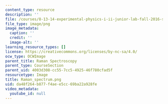 ```yaml
---
content_type: resource
description: ''
file: /courses/8-13-14-experimental-physics-i-ii-junior-lab-fall-2016-spring-2017/da48f264b877f4aee5cc69ba22a928fe_Raman_spectrum.png
file_type: image/png
image_metadata:
  caption: ''
  credit: ''
  image-alt: ''
learning_resource_types: []
license: https://creativecommons.org/licenses/by-nc-sa/4.0/
ocw_type: OCWImage
parent_title: Raman Spectroscopy
parent_type: CourseSection
parent_uid: 4003d308-cc55-7cc5-4925-46f780cfad5f
resourcetype: Image
title: Raman_spectrum.png
uid: da48f264-b877-f4ae-e5cc-69ba22a928fe
video_metadata:
  youtube_id: null
---
```

